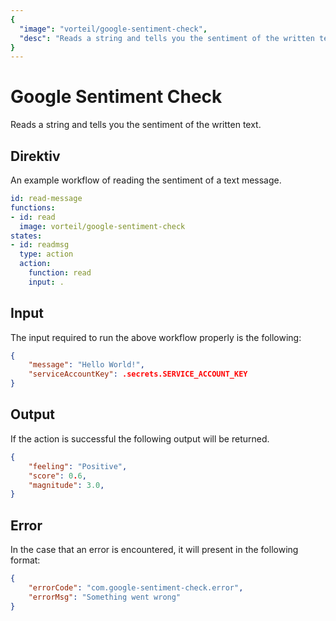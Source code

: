 ```yaml
---
{
  "image": "vorteil/google-sentiment-check",
  "desc": "Reads a string and tells you the sentiment of the written text."
}
---
```


# Google Sentiment Check

Reads a string and tells you the sentiment of the written text.

## Direktiv

An example workflow of reading the sentiment of a text message.

```yaml
id: read-message
functions:
- id: read
  image: vorteil/google-sentiment-check
states:
- id: readmsg
  type: action
  action:
    function: read
    input: .
```

## Input

The input required to run the above workflow properly is the following:

```json
{
    "message": "Hello World!",
    "serviceAccountKey": .secrets.SERVICE_ACCOUNT_KEY
}
```

## Output

If the action is successful the following output will be returned.

```json
{
    "feeling": "Positive",
    "score": 0.6,
    "magnitude": 3.0,   
}
```

## Error

In the case that an error is encountered, it will present in the following format:

```json
{
    "errorCode": "com.google-sentiment-check.error",
    "errorMsg": "Something went wrong"
}
```